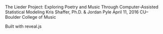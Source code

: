 The Lieder Project: Exploring Poetry and Music Through Computer-Assisted Statistical Modeling
Kris Shaffer, Ph.D. & Jordan Pyle
April 11, 2016
CU–Boulder College of Music

Built with reveal.js